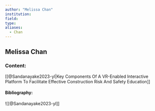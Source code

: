 ```yaml
---
author: "Melissa Chan"
institution:
field:
type:
aliases:
  - Chan
---
```


## Melissa Chan

### Content:
[[@Sandanayake2023-yl|Key Components Of A VR-Enabled Interactive Platform To Facilitate Effective Construction Risk And Safety Education]]

#### Bibliography:

![[@Sandanayake2023-yl]]